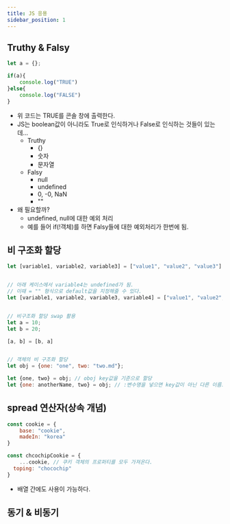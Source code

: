 ```yaml
---
title: JS 응용
sidebar_position: 1
---
```


## Truthy & Falsy
```javascript
let a = {};

if(a){
    console.log("TRUE")
}else{
    console.log("FALSE")
}
```
- 위 코드는 TRUE를 콘솔 창에 출력한다.
- JS는 boolean값이 아니라도 True로 인식하거나 False로 인식하는 것들이 있는데...
  - Truthy
    - {}
    - 숫자
    - 문자열
  - Falsy
    - null
    - undefined
    - 0, -0, NaN
    - ""
- 왜 필요할까?
  - undefined, null에 대한 예외 처리
  - 예를 들어 if(!객체)를 하면 Falsy들에 대한 예외처리가 한번에 됨.


## 비 구조화 할당
```javascript
let [variable1, variable2, variable3] = ["value1", "value2", "value3"]


// 아래 케이스에서 variable4는 undefined가 됨.
// 이때 = "" 형식으로 default값을 지정해줄 수 있다.
let [variable1, variable2, variable3, variable4] = ["value1", "value2", "value3"]


// 비구조화 할당 swap 활용
let a = 10;
let b = 20;

[a, b] = [b, a]


// 객체의 비 구조화 할당
let obj = {one: "one", two: "two.md"};

let {one, two} = obj; // oboj key값을 기준으로 할당
let {one: anotherName, two} = obj; // :변수명을 넣으면 key값이 아닌 다른 이름으로 변수 선언 가능
```


## spread 연산자(상속 개념)
```javascript
const cookie = {
    base: "cookie",
    madeIn: "korea"
}

const chcochipCookie = {
    ...cookie, // 쿠키 객체의 프로퍼티를 모두 가져온다.
  toping: "chocochip"
}
```
- 배열 간에도 사용이 가능하다.


## 동기 & 비동기